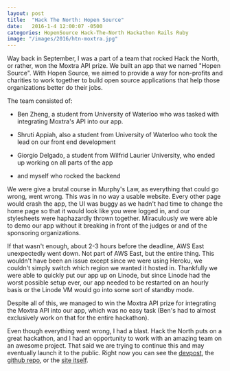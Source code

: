 ```yaml
---
layout: post
title:  "Hack The North: Hopen Source"
date:   2016-1-4 12:00:07 -0500
categories: HopenSource Hack-The-North Hackathon Rails Ruby
image: "/images/2016/htn-moxtra.jpg"
---
```

Way back in September, I was a part of a team that rocked Hack the North, or rather, won the Moxtra API prize. We built an app that we named "Hopen Source". With Hopen Source, we aimed to provide a way for non-profits and charities to work together to build open source applications that help those organizations better do their jobs. 

The team consisted of:

- Ben Zheng, a student from University of Waterloo who was tasked with integrating Moxtra's API into our app.

- Shruti Appiah, also a student from University of Waterloo who took the lead on our front end development

- Giorgio Delgado, a student from Wilfrid Laurier University, who ended up working on all parts of the app

- and myself who rocked the backend

We were give a brutal course in Murphy's Law, as everything that could go wrong, went wrong. This was in no way a usable website. Every other page would crash the app, the UI was buggy as we hadn't had time to change the home page so that it would look like you were logged in, and our stylesheets were haphazardly thrown together. Miraculously we were able to demo our app without it breaking in front of the judges or and of the sponsoring organizations.

If that wasn't enough, about 2-3 hours before the deadline, AWS East unexpectedly went down. Not part of AWS East, but the entire thing. This wouldn't have been an issue except since we were using Heroku, we couldn't simply switch which region we wanted it hosted in. Thankfully we were able to quickly put our app up on Linode, but since Linode had the worst possible setup ever, our app needed to be restarted on an hourly basis or the Linode VM would go into some sort of standby mode.

Despite all of this, we managed to win the Moxtra API prize for integrating the Moxtra API into our app, which was no easy task (Ben's had to almost exclusively work on that for the entire hackathon).

Even though everything went wrong, I had a blast. Hack the North puts on a great hackathon, and I had an opportunity to work with an amazing team on an awesome project. That said we are trying to continue this and may eventually launch it to the public. Right now you can see the [devpost](http://devpost.com/software/hopensource), the [github repo](https://github.com/HackTheNorthDreamTeam/HopenSource), or the [site itself](http://hopensource.co).
